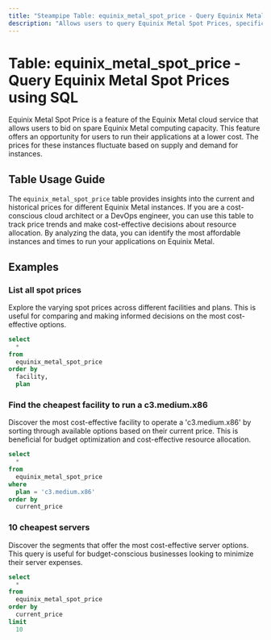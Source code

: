 ```yaml
---
title: "Steampipe Table: equinix_metal_spot_price - Query Equinix Metal Spot Prices using SQL"
description: "Allows users to query Equinix Metal Spot Prices, specifically the current and historical prices for different Equinix Metal instances."
---
```


# Table: equinix_metal_spot_price - Query Equinix Metal Spot Prices using SQL

Equinix Metal Spot Price is a feature of the Equinix Metal cloud service that allows users to bid on spare Equinix Metal computing capacity. This feature offers an opportunity for users to run their applications at a lower cost. The prices for these instances fluctuate based on supply and demand for instances.

## Table Usage Guide

The `equinix_metal_spot_price` table provides insights into the current and historical prices for different Equinix Metal instances. If you are a cost-conscious cloud architect or a DevOps engineer, you can use this table to track price trends and make cost-effective decisions about resource allocation. By analyzing the data, you can identify the most affordable instances and times to run your applications on Equinix Metal.

## Examples

### List all spot prices
Explore the varying spot prices across different facilities and plans. This is useful for comparing and making informed decisions on the most cost-effective options.

```sql
select
  *
from
  equinix_metal_spot_price
order by
  facility,
  plan
```

### Find the cheapest facility to run a c3.medium.x86
Discover the most cost-effective facility to operate a 'c3.medium.x86' by sorting through available options based on their current price. This is beneficial for budget optimization and cost-effective resource allocation.

```sql
select
  *
from
  equinix_metal_spot_price
where
  plan = 'c3.medium.x86'
order by
  current_price
```

### 10 cheapest servers
Discover the segments that offer the most cost-effective server options. This query is useful for budget-conscious businesses looking to minimize their server expenses.

```sql
select
  *
from
  equinix_metal_spot_price
order by
  current_price
limit
  10
```